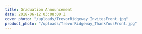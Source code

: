 ```yaml
---
title: Graduation Announcement
date: 2018-06-12 03:08:00 Z
cover_photo: "/uploads/TrevorRidgeway_InvitesFront.jpg"
product_photo: "/uploads/TrevorRidgeway_ThankYousFront.jpg"
---
```


